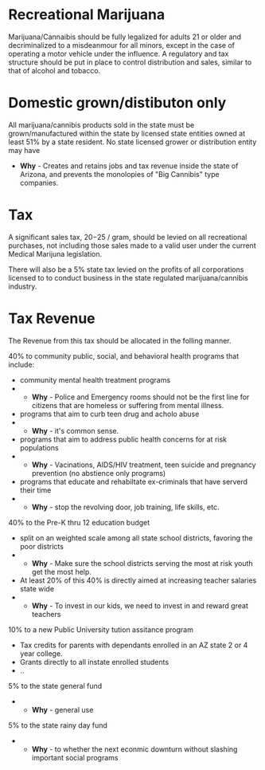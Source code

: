 # Recreational Marijuana

Marijuana/Cannaibis should be fully legalized for adults 21 or older and decriminalized to a misdeanmour for all minors, except in the case of operating a motor vehicle under the influence. A regulatory and tax structure should be put in place to control distribution and sales, similar to that of alcohol and tobacco.

# Domestic grown/distibuton only

All marijuana/cannibis products sold in the state must be grown/manufactured within the state by licensed state entities owned at least 51% by a state resident. No state licensed grower or distribution entity may have  

* **Why** - Creates and retains jobs and tax revenue inside the state of Arizona, and prevents the monolopies of "Big Cannibis" type companies.

# Tax 

A significant sales tax,  $20-$25 / gram, should be levied on all recreational purchases, not including those sales made to a valid user under the current Medical Marijuna legislation.

There will also be a 5% state tax levied on the profits of all corporations licensed to to conduct business in the state regulated marijuana/cannibis industry.

# Tax Revenue

The Revenue from this tax should be allocated in the folling manner.

40% to community public, social, and behavioral health programs that include: 
* community mental health treatment programs
* * **Why** - Police and Emergency rooms should not be the first line for citizens that are homeless or suffering from mental illness.
* programs that aim to curb teen drug and acholo abuse
* * **Why** - it's common sense.
* programs that aim to address public health concerns for at risk populations
* * **Why** - Vacinations, AIDS/HIV treatment, teen suicide and pregnancy prevention (no abstience only programs) 
* programs that educate and rehabiltate ex-criminals that have serverd their time
* * **Why** - stop the revolving door, job training, life skills, etc.


40% to the Pre-K thru 12 education budget
* split on an weighted scale among all state school districts, favoring the poor districts
* * **Why** - Make sure the school districts serving the most at risk youth get the most help. 
* At least 20% of this 40% is directly aimed at increasing teacher salaries state wide
* * **Why** - To invest in our kids, we need to invest in and reward great teachers

10% to a new Public University tution assitance program 
* Tax credits for parents with dependants enrolled in an AZ state 2 or 4 year college.
* Grants directly to all instate enrolled students
* ..

5% to the state general fund
* * **Why** - general use 

5% to the state rainy day fund
* * **Why**  - to whether the next econmic downturn without slashing important social programs

